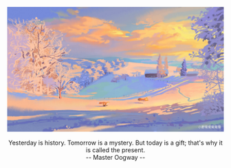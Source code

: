<p align="center" width="100%">
  <img src="https://raw.githubusercontent.com/yawkar/yawkar/main/media/2ec62fd8bdd9ac88be7f6f60794d40b0.jpg" />
</p>
<p align="center">
  Yesterday is history. Tomorrow is a mystery. But today is a gift; that's why it is called the present.<br>
  -- Master Oogway --
</p>
